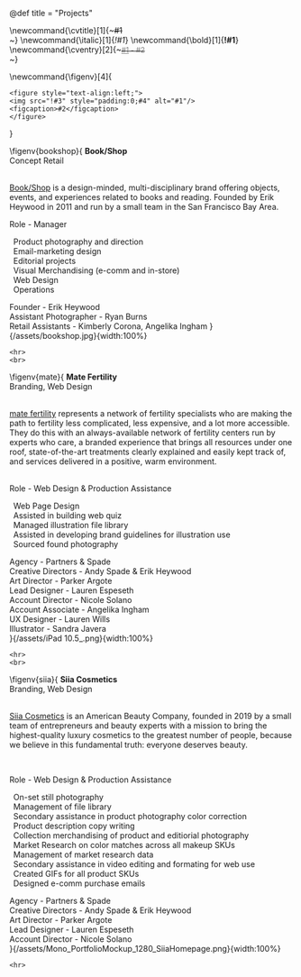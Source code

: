 @def title = "Projects"

<!-- \newcommand{\title}[2]{~~~<span style="color:#1; font-weight: 800">#2</span><br>~~~} -->
\newcommand{\cvtitle}[1]{~~~<span>#1</span><br>~~~}
\newcommand{\italic}[1]{_*!#1*_}
\newcommand{\bold}[1]{__!#1__}
\newcommand{\cventry}[2]{~~~<span style="color:grey; font-size:90%"><u>#1</u> - #2</span><br>~~~}

\newcommand{\figenv}[4]{
~~~
<figure style="text-align:left;">
<img src="!#3" style="padding:0;#4" alt="#1"/>
<figcaption>#2</figcaption>
</figure>
~~~
}

<!-- \toc -->

<!-- 1. [CV](#cv) -->

\figenv{bookshop}{
<b>Book/Shop<br>
</b>
Concept Retail<br><br>

<p>
<a href="https://www.shopbookshop.com">Book/Shop</a> is a design-minded, multi-disciplinary brand offering objects, events, and experiences related to books and reading. Founded by Erik Heywood in 2011 and run by a small team in the San Francisco Bay Area.<br>
</p>


Role - Manager<br>
<p>&ensp;Product photography and direction<br>
&ensp;Email-marketing design<br>
&ensp;Editorial projects<br>
&ensp;Visual Merchandising​​​​ (e-comm and in-store)<br>
&ensp;Web Design<br>
&ensp;Operations​​​​<br>
</p>
Founder - Erik Heywood<br>
Assistant Photographer - Ryan Burns<br>
Retail Assistants - Kimberly Corona, Angelika Ingham
}{/assets/bookshop.jpg}{width:100%}

~~~
<hr>
<br>
~~~

\figenv{mate}{
<b>Mate Fertility<br>
</b>
Branding, Web Design
<br><br>

<p>
<a href="https://matefertility.com">mate fertility</a> represents a network of fertility specialists who are making the path to fertility less complicated, less expensive, and a lot more accessible. They do this with an always-available network of fertility centers run by experts who care, a branded experience that brings all resources under one roof, state-of-the-art treatments clearly explained and easily kept track of, and services delivered in a positive, warm environment. ​​​​<br>
</p>
<br>
Role - Web Design & Production Assistance<br>
<p>&ensp;Web Page Design<br>
&ensp;Assisted in building web quiz​​​​<br>
&ensp;Managed illustration file library<br>
&ensp;Assisted in developing brand guidelines for illustration use​​​​<br>
&ensp;Sourced found photography<br>
</p>
Agency - Partners & Spade<br>
Creative Directors - Andy Spade & Erik Heywood<br>
Art Director - Parker Argote<br>
Lead Designer - Lauren Espeseth<br>
Account Director - Nicole Solano<br>
Account Associate - Angelika Ingham<br>
UX Designer - Lauren Wills<br>
Illustrator - Sandra Javera<br>
}{/assets/iPad 10.5_.png}{width:100%}

~~~
<hr>
<br>
~~~

\figenv{siia}{
<b>Siia Cosmetics<br>
</b>
Branding, Web Design
<br><br>

<p>
<a href="https://siiacosmetics.com">Siia Cosmetics</a> is an American Beauty Company, founded in 2019 by a small team of entrepreneurs and beauty experts with a mission to bring the highest-quality luxury cosmetics to the greatest number of people, because we believe in this fundamental truth: everyone deserves beauty.​​​​<br>
</p>
<br>

Role - Web Design & Production Assistance<br>
<p>&ensp;On-set still photography​​​​<br>
&ensp;Management of file library​​​​<br>
&ensp;Secondary assistance in product photography color correction<br>
&ensp;Product description copy writing​​​​<br>
&ensp;Collection merchandising of product and editiorial photography<br>
&ensp;Market Research on color matches across all makeup SKUs​​​​<br>
&ensp;Management of market research data​​​​<br>
&ensp;Secondary assistance in video editing and formating for web use<br>
&ensp;Created GIFs for all product SKUs<br>
&ensp;Designed e-comm purchase emails<br>
</p>
Agency - Partners & Spade<br>
Creative Directors - Andy Spade & Erik Heywood<br>
Art Director - Parker Argote<br>
Lead Designer - Lauren Espeseth<br>
Account Director - Nicole Solano<br>
}{/assets/Mono_PortfolioMockup_1280_SiiaHomepage.png}{width:100%}

~~~
<hr>
~~~